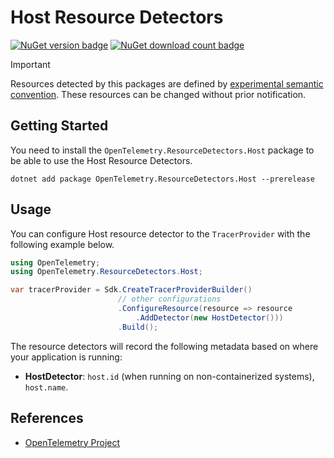 # Host Resource Detectors

[![NuGet version badge](https://img.shields.io/nuget/v/OpenTelemetry.ResourceDetectors.Host)](https://www.nuget.org/packages/OpenTelemetry.ResourceDetectors.Host)
[![NuGet download count badge](https://img.shields.io/nuget/dt/OpenTelemetry.ResourceDetectors.Host)](https://www.nuget.org/packages/OpenTelemetry.ResourceDetectors.Host)

> [!IMPORTANT]
> Resources detected by this packages are defined by [experimental semantic convention](https://github.com/open-telemetry/semantic-conventions/blob/v1.24.0/docs/resource/host.md).
> These resources can be changed without prior notification.

## Getting Started

You need to install the
`OpenTelemetry.ResourceDetectors.Host` package to be able to use the
Host Resource Detectors.

```shell
dotnet add package OpenTelemetry.ResourceDetectors.Host --prerelease
```

## Usage

You can configure Host resource detector to
the `TracerProvider` with the following example below.

```csharp
using OpenTelemetry;
using OpenTelemetry.ResourceDetectors.Host;

var tracerProvider = Sdk.CreateTracerProviderBuilder()
                        // other configurations
                        .ConfigureResource(resource => resource
                            .AddDetector(new HostDetector()))
                        .Build();
```

The resource detectors will record the following metadata based on where
your application is running:

- **HostDetector**: `host.id` (when running on non-containerized systems), `host.name`.

## References

- [OpenTelemetry Project](https://opentelemetry.io/)
